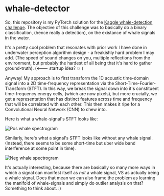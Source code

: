 # whale-detector

So, this repository is my PyTorch solution for the [Kaggle whale-detection challenge](https://www.kaggle.com/c/whale-detection-challenge). The objective of this challenge was to basically do a binary classification, (hence really a detection), on the existance of whale signals in the water. 

It's a pretty cool problem that resonates with prior work I have done in underwater perception algorithm design - a freakishly hard problem I may add. (The speed of sound changes on you, multiple reflections from the environment, but probably the hardest of all being that it's hard to gather ground-truth). (<--- startup idea? :collision: ) 

Anyway! My approach is to first transform the 1D acoustic time-domain signal into a 2D time-frequency representation via the Short-Time-Fourier-Transform (STFT). In this way, we break the signal down into it's constituent time-frequency energy cells, (which are now pixels), but more crucially, we get a representation that has distinct features across time and frequency that will be correlated with each other. This then makes it ripe for a Convolutional Neural Network (CNN) to chew into. 

Here is what a whale-signal's STFT looks like:

![Pos whale spectrogram](https://cloud.githubusercontent.com/assets/27869008/25631111/418d17ce-2f24-11e7-91ee-3a1e5e7ed952.png) 

Similarly, here's what a signal's STFT looks like without any whale signal. (Instead, there seems to be some short-time but uber wide band interference at some point in time). 

![Neg whale spectrogram](https://cloud.githubusercontent.com/assets/27869008/25631319/dc12b5c4-2f24-11e7-8545-7b58950efe99.png)

It's actually interesting, because there are basically so many more ways in which a signal can manifest itself as *not* a whale signal, VS as actually being a whale signal. Does that mean we can also frame the problem as learning the manifold of whale-signals and simply do outlier analysis on that? Something to think about. :) 
